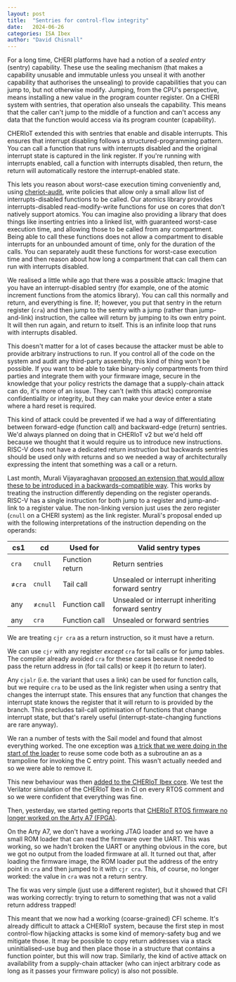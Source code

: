 ```yaml
---
layout: post
title:  "Sentries for control-flow integrity"
date:   2024-06-26
categories: ISA Ibex
author: "David Chisnall"
---
```


For a long time, CHERI platforms have had a notion of a *sealed entry* (sentry) capability.
These use the sealing mechanism (that makes a capability unusable and immutable unless you unseal it with another capability that authorises the unsealing) to provide capabilities that you can jump to, but not otherwise modify.
Jumping, from the CPU's perspective, means installing a new value in the program counter register.
On a CHERI system with sentries, that operation also unseals the capability.
This means that the caller can't jump to the middle of a function and can't access any data that the function would access via its program counter (capability).

CHERIoT extended this with sentries that enable and disable interrupts.
This ensures that interrupt disabling follows a structured-programming pattern.
You can call a function that runs with interrupts disabled and the original interrupt state is captured in the link register.
If you're running with interrupts enabled, call a function with interrupts disabled, then return, the return will automatically restore the interrupt-enabled state.

This lets you reason about worst-case execution timing conveniently and, using [cheriot-audit](https://github.com/CHERIoT-Platform/cheriot-audit), write policies that allow only a small allow list of interrupts-disabled functions to be called.
Our atomics library provides interrupts-disabled read-modify-write functions for use on cores that don't natively support atomics.
You can imagine also providing a library that does things like inserting entries into a linked list, with guaranteed worst-case execution time, and allowing those to be called from any compartment.
Being able to call these functions does not allow a compartment to disable interrupts for an unbounded amount of time, only for the duration of the calls.
You can separately audit these functions for worst-case execution time and then reason about how long a compartment that can call them can run with interrupts disabled.

We realised a little while ago that there was a possible attack:
Imagine that you have an interrupt-disabled sentry (for example, one of the atomic increment functions from the atomics library).
You can call this normally and return, and everything is fine.
If; however, you put that sentry in the return register (`cra`) and then jump to the sentry with a jump (rather than jump-and-link) instruction, the callee will return by jumping to its own entry point.
It will then run again, and return to itself.
This is an infinite loop that runs with interrupts disabled.

This doesn't matter for a lot of cases because the attacker must be able to provide arbitrary instructions to run.
If you control all of the code on the system and audit any third-party assembly, this kind of thing won't be possible.
If you want to be able to take binary-only compartments from third parties and integrate them with your firmware image, secure in the knowledge that your policy restricts the damage that a supply-chain attack can do, it's more of an issue.
They can't (with this attack) compromise confidentiality or integrity, but they can make your device enter a state where a hard reset is required.

This kind of attack could be prevented if we had a way of differentiating between forward-edge (function call) and backward-edge (return) sentries.
We'd always planned on doing that in CHERIoT v2 but we'd held off because we thought that it would require us to introduce new instructions.
RISC-V does not have a dedicated return instruction but backwards sentries should be used only with returns and so we needed a way of architecturally expressing the intent that something was a call or a return.

Last month, Murali Vijayaraghavan [proposed an extension that would allow these to be introduced in a backwards-compatible way](https://github.com/microsoft/cheriot-sail/pull/54).
This works by treating the instruction differently depending on the register operands.
RISC-V has a single instruction for both jump to a register and jump-and-link to a register value.
The non-linking version just uses the zero register (`cnull` on a CHERI system) as the link register.
Murali's proposal ended up with the following interpretations of the instruction depending on the operands:

cs1    | cd       | Used for        | Valid sentry types
--     | --       | --              | --
`cra`  | `cnull`  | Function return | Return sentries
≠`cra` | `cnull`  | Tail call       | Unsealed or interrupt inheriting forward sentry
any    | ≠`cnull` | Function call   | Unsealed or interrupt inheriting forward sentry
any    | `cra`    | Function call   | Unsealed or forward sentries

We are treating `cjr cra` as a return instruction, so it must have a return.

We can use `cjr` with any register *except* `cra` for tail calls or for jump tables.
The compiler already avoided `cra` for these cases because it needed to pass the return address in (for tail calls) or keep it (to return to later).

Any `cjalr` (i.e. the variant that uses a link) can be used for function calls, but we require `cra` to be used as the link register when using a sentry that changes the interrupt state.
This ensures that any function that changes the interrupt state knows the register that it will return to is provided by the branch.
This precludes tail-call optimisation of functions that change interrupt state, but that's rarely useful (interrupt-state-changing functions are rare anyway).

We ran a number of tests with the Sail model and found that almost everything worked.
The one exception was [a trick that we were doing in the start of the loader](https://github.com/microsoft/cheriot-rtos/commit/3bb8a1ba66c1a1c4ae6e501f4529a88dd23076ed) to reuse some code both as a subroutine an as a trampoline for invoking the C entry point.
This wasn't actually needed and so we were able to remove it.

This new behaviour was then [added to the CHERIoT Ibex core](https://github.com/microsoft/cheriot-ibex/commit/da008de45728aab0aac949f5b9c4307bbe7913a1).
We test the Verilator simulation of the CHERIoT Ibex in CI on every RTOS comment and so we were confident that everything was fine.

Then, yesterday, we started getting reports that [CHERIoT RTOS firmware no longer worked on the Arty A7 (FPGA)](https://github.com/microsoft/cheriot-rtos/issues/261).

On the Arty A7, we don't have a working JTAG loader and so we have a small ROM loader that can read the firmware over the UART.
This was working, so we hadn't broken the UART or anything obvious in the core, but we got no output from the loaded firmware at all.
It turned out that, after loading the firmware image, the ROM loader put the address of the entry point in `cra` and then jumped to it with `cjr cra`.
This, of course, no longer worked: the value in `cra` was not a return sentry.

The fix was very simple (just use a different register), but it showed that CFI was working correctly: trying to return to something that was not a valid return address trapped!

This meant that we now had a working (coarse-grained) CFI scheme.
It's already difficult to attack a CHERIoT system, because the first step in most control-flow hijacking attacks is some kind of memory-safety bug and we mitigate those.
It may be possible to copy return addresses via a stack uninitialised-use bug and then place those in a structure that contains a function pointer, but this will now trap.
Similarly, the kind of active attack on availability from a supply-chain attacker (who can inject arbitrary code as long as it passes your firmware policy) is also not possible.


